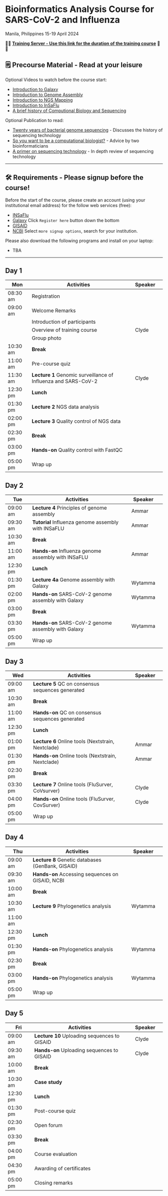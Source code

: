 # Bioinformatics Analysis Course for SARS-CoV-2 and Influenza

Manila, Philippines 15-19 April 2024

📣📣 **[Training Server - Use this link for the duration of the training course](https://usegalaxy.org.au/join-training/bioinfo-philippines)** 📣📣

## 🗒️ Precourse Material - Read at your leisure 

Optional Videos to watch before the course start:
- [Introduction to Galaxy](https://www.youtube.com/watch?v=64oS5uXVRV0)
- [Introduction to Genome Assembly](https://youtu.be/-EX_G1griZE?si=iQMFxHw7OJtg-VbD)
- [Introduction to NGS Mapping](https://www.youtube.com/watch?v=zuRF_uPTY-Q)
- [Introduction to InSaFlu](https://youtu.be/8AGaNrCGmtI?si=bYhk5-lFBGjaEAQF)
- [A brief history of Computional Biology and Sequencing](https://youtu.be/idl6oq-MxbM?si=A3ShRWdwoVkjgXqk&t=575)

Optional Publication to read:
- [Twenty years of bacterial genome sequencing](https://www.nature.com/articles/nrmicro3565) - Discusses the history of sequencing technology
- [So you want to be a computational biologist?](https://www.nature.com/articles/nbt.2740) - Advice by two bioinformaticians
- [A primer on sequencing technology](https://www.nature.com/articles/nrg2626) - In depth review of sequencing technology

---
## 🛠️ Requirements - Please signup before the course!

Before the start of the course, please create an account (using your institutional email address) for the follow web services (free):

- [INSaFlu](https://insaflu.insa.pt/accounts/register/) 
- [Galaxy](https://usegalaxy.org.au/login/start) Click `Register here` button down the bottom
- [GISAID](https://gisaid.org/register/)
- [NCBI](https://account.ncbi.nlm.nih.gov/signup/) Select `more signup options`, search for your institution.

Please also download the following programs and install on your laptop:

- TBA

---

## Day 1 

| **Mon** | **Activities** |     | **Speaker** |     |
|---|---|---|---|---|
| 08:30 am | Registration |     |     |     |
| 09:00 am | Welcome Remarks |     |     |     |
|     | Introduction of participants |     |     |     |
|     | Overview of training course |     | Clyde |     |
|     | Group photo |     |     |     |
| 10:30 am | **Break** |     |     |     |
| 11:00 am | Pre-course quiz |     |     |     |
| 11:30 am | **Lecture 1** Genomic surveillance of Influenza and SARS-CoV-2 |     | Clyde |     |
| 12:30 pm | **Lunch** |     |     |     |
| 01:30 pm | **Lecture 2** NGS data analysis |     |     |     |
| 02:00 pm | **Lecture 3** Quality control of NGS data |     |     |     |
| 02:30 pm | **Break** |     |     |     |
| 03:00 pm | **Hands-on** Quality control with FastQC |     |     |     |
| 05:00 pm | Wrap up |     |     |     |     |

## Day 2

| **Tue** | **Activities** |     | **Speaker** |     |
|---|---|---|---|---|
| 09:00 am | **Lecture 4** Principles of genome assembly |     | Ammar |
| 09:30 am | **Tutorial** Influenza genome assembly with INSaFLU |     | Ammar |
| 10:30 am | **Break** |     |     |
| 11:00 am | **Hands-on** Influenza genome assembly with INSaFLU |     | Ammar |
| 12:30 pm | **Lunch** |     |     |
| 01:30 pm | **Lecture 4a** Genome assembly with Galaxy |     | Wytamma |
| 02:00 pm | **Hands-on** SARS-CoV-2 genome assembly with Galaxy |     | Wytamma |
| 03:00 pm | **Break** |     |     |
| 03:30 pm | **Hands-on** SARS-CoV-2 genome assembly with Galaxy |     | Wytamma |
| 05:00 pm | Wrap up |     |     |

## Day 3

| **Wed** | **Activities** |     | **Speaker** |     |
|---|---|---|---|---|
| 09:00 am | **Lecture 5** QC on consensus sequences generated |     |     |
| 10:30 am | **Break** |     |     |
| 11:00 am | **Hands-on** QC on consensus sequences generated |     |     |
| 12:30 pm | **Lunch** |     |     |
| 01:00 pm | **Lecture 6** Online tools (Nextstrain, Nextclade) |     | Ammar |
| 01:30 pm | **Hands-on** Online tools (Nextstrain, Nextclade) |     | Ammar |
| 02:30 pm | **Break** |     |     |
| 03:30 pm | **Lecture** **7** Online tools (FluSurver, CoVsurver) |     | Clyde |
| 04:00 pm | **Hands-on** Online tools (FluSurver, CovSurver) |     | Clyde |
| 05:00 pm | Wrap up |     |     |

## Day 4

| **Thu** | **Activities** |     | **Speaker** |     |
|---|---|---|---|---|
| 09:00 am | **Lecture** **8** Genetic databases (GenBank, GISAID) |     |     |
| 09:30 am | **Hands-on** Accessing sequences on GISAID, NCBI |     |     |
| 10:00 am | **Break** |     |     |
| 10:30 am | **Lecture 9** Phylogenetics analysis |     | Wytamma |
| 11:00 am |     |     |     |
| 12:30 pm | **Lunch** |     |     |
| 01:30 pm | **Hands-on** Phylogenetics analysis |     | Wytamma |
| 02:30 pm | **Break** |     |     |
| 03:00 pm | **Hands-on** Phylogenetics analysis |     | Wytamma |
| 05:00 pm | Wrap up |     |     |

## Day 5

| **Fri** | **Activities** |     | **Speaker** |     |
|---|---|---|---|---|
| 09:00 am | **Lecture 10** Uploading sequences to GISAID |     | Clyde |     |
| 09:30 am | **Hands-on** Uploading sequences to GISAID |     | Clyde |     |
| 10:00 am | **Break** |     |     |     |     |
| 10:30 am | **Case study** |     |     |     |     |
| 12:30 pm | **Lunch** |     |     |     |     |
| 01:30 pm | Post-course quiz |     |     |     |     |
| 02:30 pm | Open forum |     |     |     |     |
| 03:30 pm | **Break** |     |     |     |     |
| 04:00 pm | Course evaluation |     |     |     |     |
| 04:30 pm | Awarding of certificates |     |     |     |     |
| 05:00 pm | Closing remarks |     |     |     |     |
